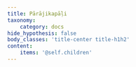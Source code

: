 ```yaml
---
title: Pārājikapāḷi
taxonomy:
    category: docs
hide_hypothesis: false
body_classes: 'title-center title-h1h2'
content:
    items: '@self.children'
---
```


